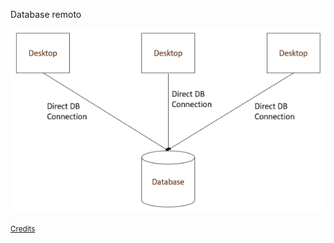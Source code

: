 Database remoto

![](slides/libellula-web/img/desktopdb_1.png)

<small>
    <a href="https://dzone.com/articles/the-good-bad-and-ugly-of-connecting-desktop-apps-t" target="_blank">
        Credits
    </a>
</small>


<aside class="notes">
</aside>
